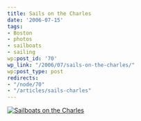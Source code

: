 ```yaml
---
title: Sails on the Charles
date: '2006-07-15'
tags:
- Boston
- photos
- sailboats
- sailing
wp:post_id: '70'
wp_link: "/2006/07/sails-on-the-charles/"
wp:post_type: post
redirects:
- "/node/70"
- "/articles/sails-charles"
---
```


[ ![Sailboats on the Charles](http://static.flickr.com/56/190136661_feffbb45b3.jpg) ](http://www.flickr.com/photos/bensheldon/190136661/ "Photo Sharing")
